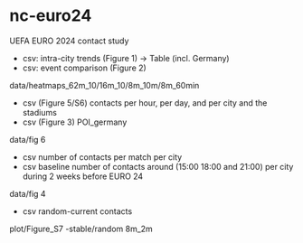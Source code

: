# nc-euro24
UEFA EURO 2024 contact study

- csv: intra-city trends (Figure 1) -> Table (incl. Germany)
- csv: event comparison (Figure 2)

data/heatmaps_62m_10/16m_10/8m_10m/8m_60min

- csv (Figure 5/S6) contacts per hour, per day, and per city and the stadiums
- csv (Figure 3)  POI_germany


data/fig 6       

- csv  number of contacts per match per city
- csv  baseline number of contacts around (15:00 18:00 and 21:00) per city during 2 weeks before EURO 24
                                       
data/fig 4

- csv random-current contacts 


  
plot/Figure_S7
-stable/random 8m_2m
